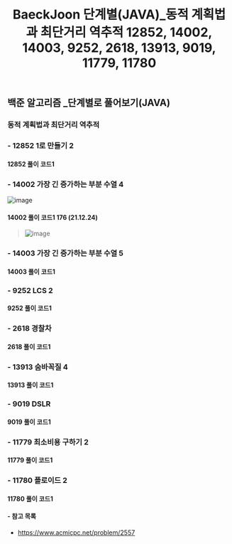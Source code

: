 ﻿---
layout: single
title: "BaeckJoon 단계별(JAVA)_동적 계획법과 최단거리 역추적 12852, 14002, 14003, 9252, 2618, 13913, 9019, 11779, 11780"
read_time: true
categories:  
 - BaeckJoon 
tags: 
 - Algorithm
 - BaeckJoon 
last_modified_at: '2021-12-17 22:53:00 +0800'
toc: true
toc_sticky: true
toc_label: 목차
---
## 백준 알고리즘 _단계별로 풀어보기(JAVA)
### 동적 계획법과 최단거리 역추적
### - 12852 1로 만들기 2

#### 12852 풀이 코드1
>
### - 14002 가장 긴 증가하는 부분 수열 4
![image](https://user-images.githubusercontent.com/66898243/147360609-96aefe22-9697-4327-a038-68aa70b2f7ab.png)

#### 14002 풀이 코드1 176 (21.12.24)
>  ![image](https://user-images.githubusercontent.com/66898243/147360705-6255e22c-79bb-497c-8d80-ffab73b87ee5.png)
 
### - 14003 가장 긴 증가하는 부분 수열 5

#### 14003 풀이 코드1
>
### - 9252 	LCS 2

#### 9252 풀이 코드1
>
 
### - 2618 경찰차

#### 2618 풀이 코드1
>
 
### - 13913 숨바꼭질 4

#### 13913 풀이 코드1
>
 
### - 9019 	DSLR

#### 9019 풀이 코드1
>
 
### - 11779 최소비용 구하기 2

#### 11779 풀이 코드1
>
 
### - 11780 플로이드 2

#### 11780 풀이 코드1
>
 

#### - 참고 목록
- https://www.acmicpc.net/problem/2557